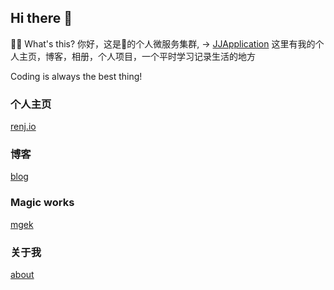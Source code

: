 ## Hi there 👋

🙋‍♀️ What's this?
你好，这是👴的个人微服务集群, -> [JJApplication](http://service.renj.io)
这里有我的个人主页，博客，相册，个人项目，一个平时学习记录生活的地方

Coding is always the best thing!

### 个人主页
[renj.io](http://renj.io)

### 博客
[blog](https://blog.renj.io)

### Magic works
[mgek](http://mgek.cc)

### 关于我
[about](http://me.renj.io)
